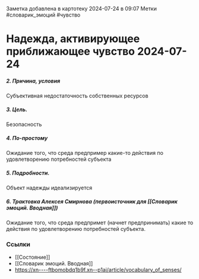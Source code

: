 Заметка добавлена в картотеку 2024-07-24 в 09:07
Метки #словарик_эмоций #чувство

#  Надежда, активирующее приближающее чувство 2024-07-24

##### 2. Причина, условия
Субъективная недостаточность собственных ресурсов
##### 3. Цель.
Безопасность
##### 4. По-простому
Ожидание того, что среда предпример какие-то действия по удовлетворению потребностей субъекта
##### 5. Подробности.
Объект надежды идеализируется
##### 6. Трактовка Алексея Смирнова (первоисточник для [[Словарик эмоций. Вводная]])
Ожидание того, что среда предпримет (начнет предпринимать) какие то действия по удовлетворению потребностей субъекта.


### Ссылки
- [[Состояние]]
- [[Словарик эмоций. Вводная]]
- https://xn----ftbomobdq1b9f.xn--p1ai/article/vocabulary_of_senses/




